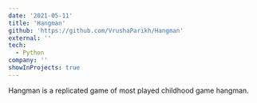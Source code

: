 ```yaml
---
date: '2021-05-11'
title: 'Hangman'
github: 'https://github.com/VrushaParikh/Hangman'
external: ''
tech:
  - Python
company: ''
showInProjects: true
---
```


Hangman is a replicated game of most played childhood game hangman.
